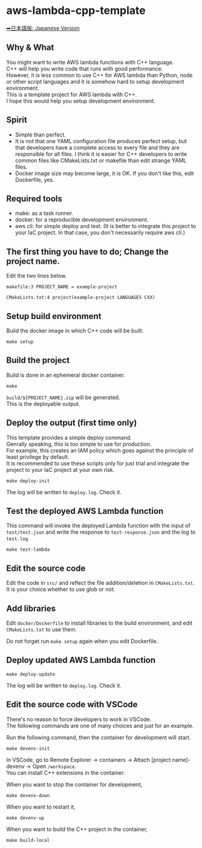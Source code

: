 # aws-lambda-cpp-template

[➥日本語版: Japanese Version](README_ja.md)

## Why & What

You might want to write AWS lambda functions with C++ language.  
C++ will help you write code that runs with good performance.  
However, it is less common to use C++ for AWS lambda than Python, node or other script languages and it is somehow hard to setup development environment.  
This is a template project for AWS lambda with C++.  
I hope this would help you setup development environment.

## Spirit

- Simple than perfect.
- It is not that one YAML configuration file produces perfect setup, but that developers have a complete access to every file and they are responsible for all files. I think it is easier for C++ developers to write common files like CMakeLists.txt or makefile than edit strange YAML files.
- Docker image size may become large, it is OK. If you don't like this, edit Dockerfile, yes.

## Required tools

- make: as a task runner.
- docker: for a reproducible development environment.
- aws cli: for simple deploy and test. (It is better to integrate this project to your IaC project. In that case, you don't necessarily require aws cli.)

## The first thing you have to do; Change the project name.

Edit the two lines below.

```
makefile:3 PROJECT_NAME = example-project
```

```
CMakeLists.txt:4 project(example-project LANGUAGES CXX)
```

## Setup build environment

Build the docker image in which C++ code will be built.

```
make setup
```

## Build the project

Build is done in an ephemeral docker container.

```
make
```

`build/${PROJECT_NAME}.zip` will be generated.  
This is the deployable output.

## Deploy the output (first time only)

This template provides a simple deploy command.  
Genrally speaking, this is too simple to use for production.  
For example, this creates an IAM policy which goes against the principle of least privilege by default.  
It is recommended to use these scripts only for just trial and integrate the project to your IaC project at your own risk.

```
make deploy-init
```

The log will be written to `deploy.log`. Check it.

## Test the deployed AWS Lambda function

This command will invoke the deployed Lambda function with the input of `test/test.json` and write the response to `test-response.json` and the log to `test.log`.

```
make test-lambda
```

## Edit the source code

Edit the code in `src/` and reflect the file addition/deletion in `CMakeLists.txt`.  
It is your choice whether to use glob or not.

## Add libraries

Edit `docker/Dockerfile` to install libraries to the build environment, and edit `CMakeLists.txt` to use them.

Do not forget run `make setup` again when you edit Dockerfile.


## Deploy updated AWS Lambda function

```
make deploy-update
```

The log will be written to `deploy.log`. Check it.


## Edit the source code with VSCode

There's no reason to force developers to work in VSCode.  
The following commands are one of many choices and just for an example.

Run the following command, then the container for development will start.  
```
make devenv-init
```

In VSCode, go to Remote Explorer -> containers -> Attach [project name]-devenv -> Open `/workspace`.  
You can install C++ extensions in the container.

When you want to stop the container for development,

```
make devenv-down
```

When you want to restart it,

```
make devenv-up
```

When you want to build the C++ project in the container,

```
make build-local
```
